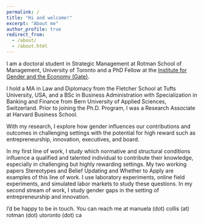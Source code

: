 ```yaml
---
permalink: /
title: "Hi and welcome!"
excerpt: "About me"
author_profile: true
redirect_from: 
  - /about/
  - /about.html
---
```


I am a doctoral student in Strategic Management at Rotman School of Management, University of Toronto and a PhD Fellow at the [Institute for Gender and the Economy (Gate)](https://www.gendereconomy.org/).

I hold a MA in Law and Diplomacy from the Fletcher School at Tufts University, USA, and a BSc in Business Administration with Specialization in Banking and Finance from Bern University of Applied Sciences, Switzerland. Prior to joining the Ph.D. Program, I was a Research Associate at Harvard Business School.

With my research, I explore how gender influences our contributions and outcomes in challenging settings with the potential for high reward such as entrepreneurship, innovation, executives, and board.

In my first line of work, I study which normative and structural conditions influence a qualified and talented individual to contribute their knowledge, especially in challenging but highly rewarding settings. My two working papers Stereotypes and Belief Updating and Whether to Apply are examples of this line of work. I use laboratory experiments, online field experiments, and simulated labor markets to study these questions. In my second stream of work, I study gender gaps in the setting of entrepreneurship and innovation. 


I’d be happy to be in touch. You can reach me at manuela (dot) collis (at) rotman (dot) utoronto (dot) ca